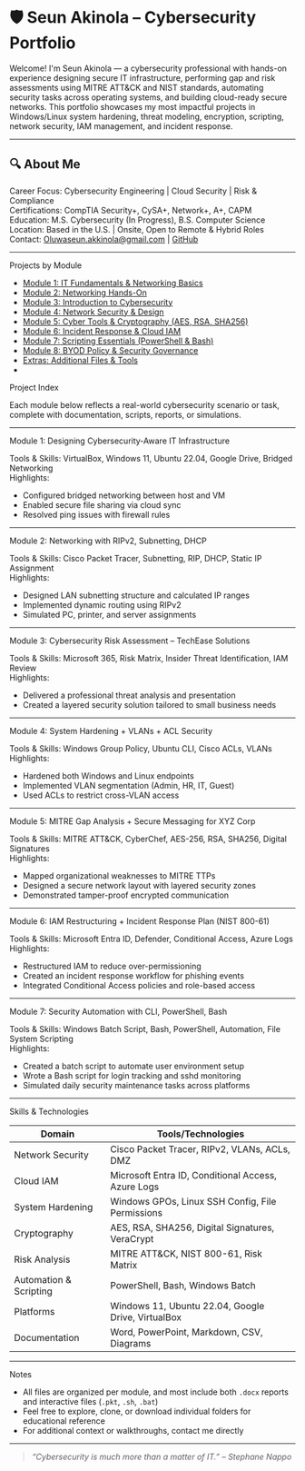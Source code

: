 # 🛡️ Seun Akinola – Cybersecurity Portfolio

Welcome! I'm Seun Akinola — a cybersecurity professional with hands-on experience designing secure IT infrastructure, performing gap and risk assessments using MITRE ATT&CK and NIST standards, automating security tasks across operating systems, and building cloud-ready secure networks. This portfolio showcases my most impactful projects in Windows/Linux system hardening, threat modeling, encryption, scripting, network security, IAM management, and incident response.

---

## 🔍 About Me
Career Focus: Cybersecurity Engineering | Cloud Security | Risk & Compliance  
Certifications: CompTIA Security+, CySA+, Network+, A+, CAPM  
Education: M.S. Cybersecurity (In Progress), B.S. Computer Science  
Location: Based in the U.S. | Onsite, Open to Remote & Hybrid Roles  
Contact: Oluwaseun.akkinola@gmail.com | [GitHub](https://github.com/seunakniola)

---
 Projects by Module

- [Module 1: IT Fundamentals & Networking Basics](./Module-1/)
- [Module 2: Networking Hands-On](./Module-2/)
- [Module 3: Introduction to Cybersecurity](./Module-3/)
- [Module 4: Network Security & Design](./Module-4/)
- [Module 5: Cyber Tools & Cryptography (AES, RSA, SHA256)](./Module-5/)
- [Module 6: Incident Response & Cloud IAM](./Module-6/)
- [Module 7: Scripting Essentials (PowerShell & Bash)](./Module-7/)
- [Module 8: BYOD Policy & Security Governance](./Module-8/)
- [Extras: Additional Files & Tools](./Extras/)
- 
Project Index

Each module below reflects a real-world cybersecurity scenario or task, complete with documentation, scripts, reports, or simulations.

---
Module 1: Designing Cybersecurity-Aware IT Infrastructure

Tools & Skills: VirtualBox, Windows 11, Ubuntu 22.04, Google Drive, Bridged Networking  
Highlights:  
- Configured bridged networking between host and VM  
- Enabled secure file sharing via cloud sync  
- Resolved ping issues with firewall rules  

---

Module 2: Networking with RIPv2, Subnetting, DHCP

Tools & Skills: Cisco Packet Tracer, Subnetting, RIP, DHCP, Static IP Assignment  
Highlights:  
- Designed LAN subnetting structure and calculated IP ranges  
- Implemented dynamic routing using RIPv2  
- Simulated PC, printer, and server assignments  

---

Module 3: Cybersecurity Risk Assessment – TechEase Solutions

Tools & Skills: Microsoft 365, Risk Matrix, Insider Threat Identification, IAM Review  
Highlights:  
- Delivered a professional threat analysis and presentation  
- Created a layered security solution tailored to small business needs  

---

Module 4: System Hardening + VLANs + ACL Security

Tools & Skills: Windows Group Policy, Ubuntu CLI, Cisco ACLs, VLANs  
Highlights:  
- Hardened both Windows and Linux endpoints  
- Implemented VLAN segmentation (Admin, HR, IT, Guest)  
- Used ACLs to restrict cross-VLAN access  

---

Module 5: MITRE Gap Analysis + Secure Messaging for XYZ Corp

Tools & Skills: MITRE ATT&CK, CyberChef, AES-256, RSA, SHA256, Digital Signatures  
Highlights:  
- Mapped organizational weaknesses to MITRE TTPs  
- Designed a secure network layout with layered security zones  
- Demonstrated tamper-proof encrypted communication  

---

Module 6: IAM Restructuring + Incident Response Plan (NIST 800-61)

Tools & Skills: Microsoft Entra ID, Defender, Conditional Access, Azure Logs  
Highlights:  
- Restructured IAM to reduce over-permissioning  
- Created an incident response workflow for phishing events  
- Integrated Conditional Access policies and role-based access  

---

Module 7: Security Automation with CLI, PowerShell, Bash

Tools & Skills: Windows Batch Script, Bash, PowerShell, Automation, File System Scripting  
Highlights:  
- Created a batch script to automate user environment setup  
- Wrote a Bash script for login tracking and sshd monitoring  
- Simulated daily security maintenance tasks across platforms  


---

Skills & Technologies

| Domain               | Tools/Technologies |
|----------------------|-------------------|
| Network Security     | Cisco Packet Tracer, RIPv2, VLANs, ACLs, DMZ |
| Cloud IAM            | Microsoft Entra ID, Conditional Access, Azure Logs |
| System Hardening     | Windows GPOs, Linux SSH Config, File Permissions |
| Cryptography         | AES, RSA, SHA256, Digital Signatures, VeraCrypt |
| Risk Analysis        | MITRE ATT&CK, NIST 800-61, Risk Matrix |
| Automation & Scripting | PowerShell, Bash, Windows Batch |
| Platforms            | Windows 11, Ubuntu 22.04, Google Drive, VirtualBox |
| Documentation        | Word, PowerPoint, Markdown, CSV, Diagrams |

---

Notes

- All files are organized per module, and most include both `.docx` reports and interactive files (`.pkt`, `.sh`, `.bat`)  
- Feel free to explore, clone, or download individual folders for educational reference  
- For additional context or walkthroughs, contact me directly

---

> _“Cybersecurity is much more than a matter of IT.” – Stephane Nappo_
